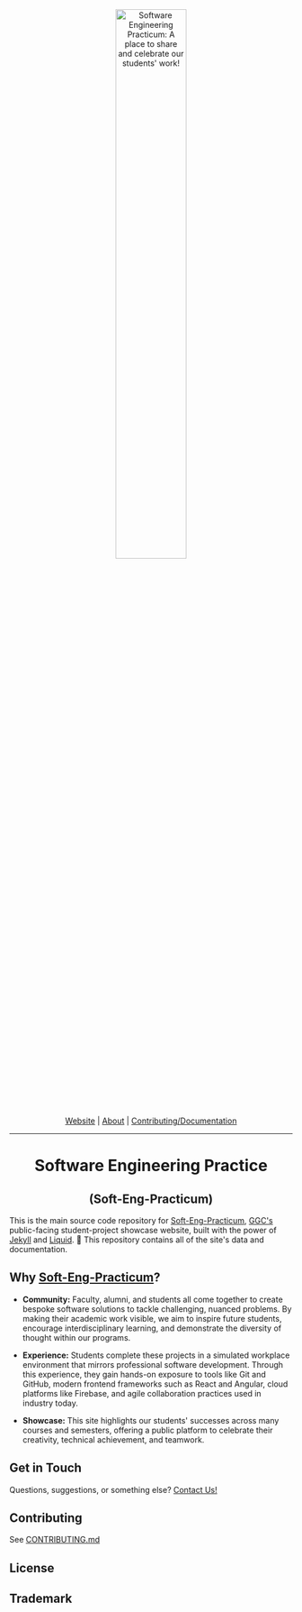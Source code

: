 <div align="center">
    <picture>
        <source media="(prefers-color-scheme: dark)" srcset="https://www.ggc.edu/sites/default/files/styles/coh_small/public/2023-01/horizontal-logo-white.png">
        <source media="(prefers-color-scheme: light)" srcset="https://www.ggc.edu/sites/default/files/styles/coh_small/public/2022-12/ggc-horizontal-logo-green.png">
        <img alt="Software Engineering Practicum: A place to share and celebrate our students' work!"
             src="https://soft-eng-practicum.github.io"
             width="50%">
    </picture>

[Website][Soft-Eng-Practicum] | [About] | [Contributing/Documentation][Contributing]
</div>

---

<div align = "center">
    <h1>Software Engineering Practice</h1>
    <h2>(Soft-Eng-Practicum)</h2>
</div>

This is the main source code repository for [Soft-Eng-Practicum],
[GGC's][GGC] public-facing student-project showcase website, built
with the power of [Jekyll] and [Liquid]. 🚀
This repository contains all of the site's data and documentation.

[Soft-Eng-Practicum]: https://soft-eng-practicum.github.io/
[About]: https://soft-eng-practicum.github.io/about/
[Contributing]: CONTRIBUTING.md
[GGC]: https://ggc.edu
[Jekyll]: https://jekyllrb.com/
[Liquid]: https://shopify.github.io/liquid/

## Why [Soft-Eng-Practicum]?

- **Community:** Faculty, alumni, and students all come together to create
bespoke software solutions to tackle challenging, nuanced problems. By making
their academic work visible, we aim to inspire future students, encourage
interdisciplinary learning, and demonstrate the diversity of thought within
our programs.

- **Experience:** Students complete these projects in a simulated workplace
environment that mirrors professional software development. Through this
experience, they gain hands-on exposure to tools like Git and GitHub, modern
frontend frameworks such as React and Angular, cloud platforms like Firebase,
and agile collaboration practices used in industry today.

- **Showcase:** This site highlights our students' successes across many courses and
semesters, offering a public platform to celebrate their creativity,
technical achievement, and teamwork.

## Get in Touch

Questions, suggestions, or something else? [Contact Us!][Contact]

[Contact]: mailto:cgunay@ggc.edu?subject=Soft%20Eng%20Practicum%20Website%20Inquiry

## Contributing

See [CONTRIBUTING.md](CONTRIBUTING.md)

## License

## Trademark
